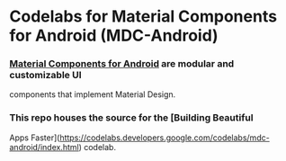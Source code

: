 # Codelabs for Material Components for Android (MDC-Android)

### [Material Components for Android](https://material.io/components/android/) are modular and customizable UI
components that implement Material Design. 

### This repo houses the source for the [Building Beautiful
Apps Faster](https://codelabs.developers.google.com/codelabs/mdc-android/index.html) codelab.
